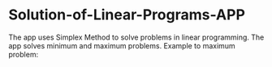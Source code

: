 # Solution-of-Linear-Programs-APP

The app uses Simplex Method to solve problems in linear programming.
The app solves minimum and maximum problems.
Example to maximum problem:

